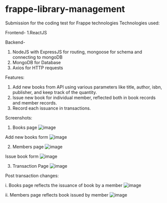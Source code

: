 # frappe-library-management
Submission for the coding test for Frappe technologies
Technologies used:

Frontend-
1.ReactJS

Backend-
1. NodeJS with ExpressJS for routing, mongoose for schema and connecting to mongoDB
2. MongoDB for Database
3. Axios for HTTP requests

Features: 
1. Add new books from API using various parameters like title, author, isbn, publisher, and keep track of the quantity.
2. Issue new book for individual member, reflected both in book records and member records.
3. Record each issuance in transactions.


Screenshots:

1. Books page
![image](https://user-images.githubusercontent.com/74527276/208310480-b16eaadf-ebab-49ce-a7aa-5b841ad6791e.png)

Add new books form
![image](https://user-images.githubusercontent.com/74527276/208310503-1d743095-365c-4289-9864-ec8751f3ef4f.png)

2. Members page
![image](https://user-images.githubusercontent.com/74527276/208310526-7c84d550-0dc4-4735-89ff-193a80becc15.png)

Issue book form
![image](https://user-images.githubusercontent.com/74527276/208310552-803126d6-176e-480c-a803-2ce5a526157a.png)

3. Transaction Page
![image](https://user-images.githubusercontent.com/74527276/208310592-8c0d4e16-9814-42ba-af40-0e65a14b50a6.png)

Post transaction changes:

i. Books page reflects the issuance of book by a member
![image](https://user-images.githubusercontent.com/74527276/208310636-339f08e7-ff65-41fd-9acf-8cf7894b4656.png)

ii. Members page reflects book issued by member
![image](https://user-images.githubusercontent.com/74527276/208310660-f701fff8-a955-4f9f-b0fa-c9e84749ba90.png)
